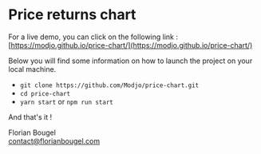 # Price returns chart

For a live demo, you can click on the following link : [https://modjo.github.io/price-chart/](https://modjo.github.io/price-chart/)

Below you will find some information on how to launch the project on your local machine.

- `git clone https://github.com/Modjo/price-chart.git`
- `cd price-chart`
- `yarn start` or `npm run start`

And that's it ! 

Florian Bougel<br>
[contact@florianbougel.com](mailto:contact@florianbougel.com)
